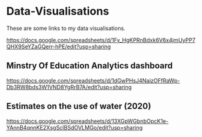 # Data-Visualisations
These are some links to my data visualisations.


https://docs.google.com/spreadsheets/d/1Fy_HgKPRnBdxk6V6x4jmUyPP7QHX9SeYZaGQerr-hPE/edit?usp=sharing


## Minstry Of Education Analytics dashboard
https://docs.google.com/spreadsheets/d/1dGwPHsJ4NajzOFfRaWp-Db3RW8bds3W1VND8YgRrB7A/edit?usp=sharing


## Estimates on the use of water (2020)
https://docs.google.com/spreadsheets/d/13XGpWGbnbOpcK1e-YAnnB4qnnKE2XsgSclBSdOVLMGo/edit?usp=sharing
